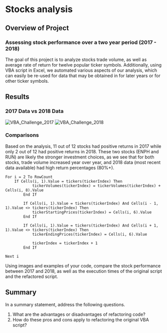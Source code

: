 # Stocks analysis

## Overview of Project
### Assessing stock performance over a two year period (2017 - 2018)
The goal of this project is to analyze stocks trade volume, as well as average rate of return for twelve popular ticker symbols. Additionally, using VBA script in Excel, we automated various aspects of our analysis, which can easily be re-used for data that may be obtained in for later years or for other ticker symbols.

## Results
### 2017 Data vs 2018 Data
![VBA_Challenge_2017](https://user-images.githubusercontent.com/97985062/152259632-ec78140e-8997-4246-a7e2-1ea1b6d9b88f.png) ![VBA_Challenge_2018](https://user-images.githubusercontent.com/97985062/152259645-15094b9e-3a62-4ae9-a4e9-c32d8838c802.png)
### Comparisons
Based on the analysis, 11 out of 12 stocks had positive returns in 2017 while only 2 out of 12 had positive returns in 2018. These two stocks (ENPH and RUN) are likely the stronger investment choices, as we see that for both stocks, trade volume increased year over year, and 2018 data (most recent data available) had high return percentages (80%+).

```
For i = 2 To RowCount
	If Cells(i, 1).Value = tickers(tickerIndex) Then
    		tickerVolumes(tickerIndex) = tickerVolumes(tickerIndex) + Cells(i, 8).Value
        End If
            
        If Cells(i, 1).Value = tickers(tickerIndex) And Cells(i - 1, 1).Value <> tickers(tickerIndex) Then
            tickerStartingPrices(tickerIndex) = Cells(i, 6).Value
        End If
            
        If Cells(i, 1).Value = tickers(tickerIndex) And Cells(i + 1, 1).Value <> tickers(tickerIndex) Then
            tickerEndingPrices(tickerIndex) = Cells(i, 6).Value
                
            tickerIndex = tickerIndex + 1
        End If
        
Next i

```




Using images and examples of your code, compare the stock performance between 2017 and 2018, as well as the execution times of the original script and the refactored script.



## Summary
In a summary statement, address the following questions.
1. What are the advantages or disadvantages of refactoring code?
2. How do these pros and cons apply to refactoring the original VBA script?
